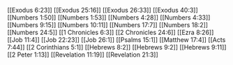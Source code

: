 [[Exodus 6:23]]
[[Exodus 25:16]]
[[Exodus 26:33]]
[[Exodus 40:3]]
[[Numbers 1:50]]
[[Numbers 1:53]]
[[Numbers 4:28]]
[[Numbers 4:33]]
[[Numbers 9:15]]
[[Numbers 10:11]]
[[Numbers 17:7]]
[[Numbers 18:2]]
[[Numbers 24:5]]
[[1 Chronicles 6:3]]
[[2 Chronicles 24:6]]
[[Ezra 8:26]]
[[Job 11:4]]
[[Job 22:23]]
[[Job 26:1]]
[[Psalms 15:1]]
[[Matthew 17:4]]
[[Acts 7:44]]
[[2 Corinthians 5:1]]
[[Hebrews 8:2]]
[[Hebrews 9:2]]
[[Hebrews 9:11]]
[[2 Peter 1:13]]
[[Revelation 11:19]]
[[Revelation 21:3]]
